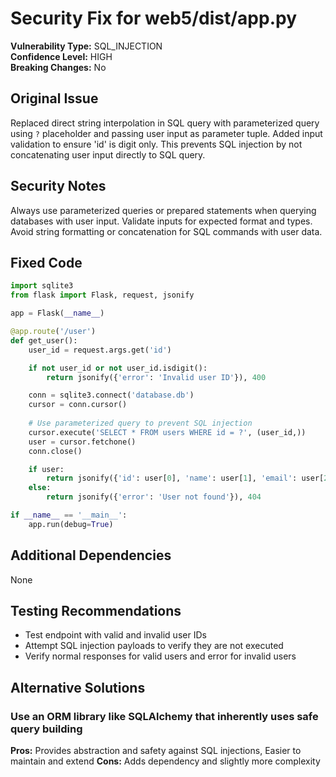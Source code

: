 # Security Fix for web5/dist/app.py

**Vulnerability Type:** SQL_INJECTION  
**Confidence Level:** HIGH  
**Breaking Changes:** No

## Original Issue
Replaced direct string interpolation in SQL query with parameterized query using `?` placeholder and passing user input as parameter tuple. Added input validation to ensure 'id' is digit only. This prevents SQL injection by not concatenating user input directly to SQL query.

## Security Notes
Always use parameterized queries or prepared statements when querying databases with user input. Validate inputs for expected format and types. Avoid string formatting or concatenation for SQL commands with user data.

## Fixed Code
```py
import sqlite3
from flask import Flask, request, jsonify

app = Flask(__name__)

@app.route('/user')
def get_user():
    user_id = request.args.get('id')

    if not user_id or not user_id.isdigit():
        return jsonify({'error': 'Invalid user ID'}), 400

    conn = sqlite3.connect('database.db')
    cursor = conn.cursor()
    
    # Use parameterized query to prevent SQL injection
    cursor.execute('SELECT * FROM users WHERE id = ?', (user_id,))
    user = cursor.fetchone()
    conn.close()

    if user:
        return jsonify({'id': user[0], 'name': user[1], 'email': user[2]})
    else:
        return jsonify({'error': 'User not found'}), 404

if __name__ == '__main__':
    app.run(debug=True)

```

## Additional Dependencies
None

## Testing Recommendations
- Test endpoint with valid and invalid user IDs
- Attempt SQL injection payloads to verify they are not executed
- Verify normal responses for valid users and error for invalid users

## Alternative Solutions

### Use an ORM library like SQLAlchemy that inherently uses safe query building
**Pros:** Provides abstraction and safety against SQL injections, Easier to maintain and extend
**Cons:** Adds dependency and slightly more complexity

